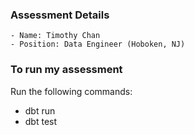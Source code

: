 ### Assessment Details
    - Name: Timothy Chan
    - Position: Data Engineer (Hoboken, NJ)

### To run my assessment

Run the following commands:
- dbt run
- dbt test